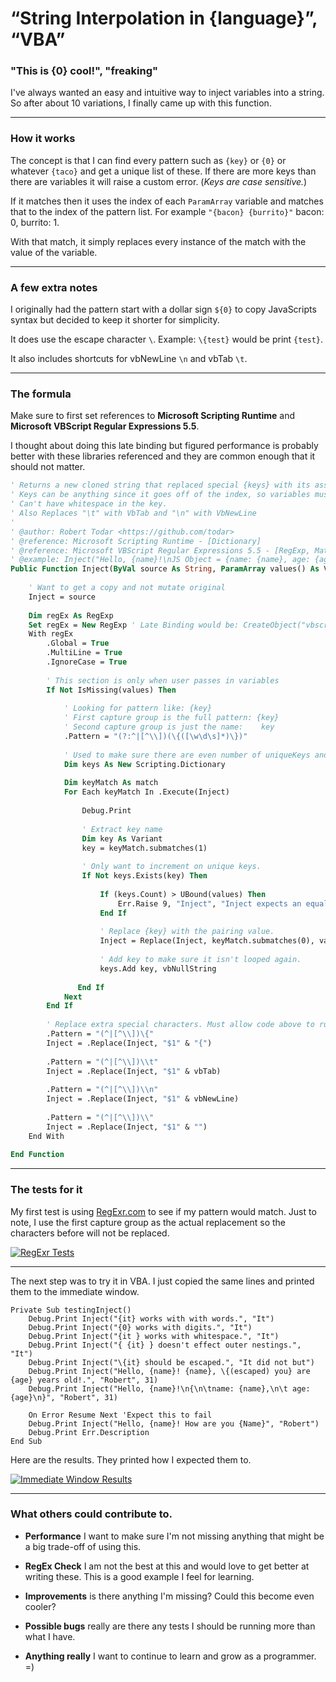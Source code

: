 # “String Interpolation in {language}”, “VBA”

### "This is {0} cool!", "freaking"

I've always wanted an easy and intuitive way to inject variables into a string. So after about 10 variations, I finally came up with this function.

---

### How it works

The concept is that I can find every pattern such as `{key}` or `{0}` or whatever `{taco}` and get a unique list of these. If there are more keys than there are variables it will raise a custom error. (*Keys are case sensitive.*)

If it matches then it uses the index of each `ParamArray` variable and matches that to the index of the pattern list. For example `"{bacon} {burrito}"` bacon: 0, burrito: 1.

With that match, it simply replaces every instance of the match with the value of the variable.

---

### A few extra notes

I originally had the pattern start with a dollar sign `${0}` to copy JavaScripts syntax but decided to keep it shorter for simplicity.

It does use the escape character `\`. Example: `\{test}` would be print `{test}`.

It also includes shortcuts for vbNewLine `\n` and vbTab `\t`.

---

### The formula

Make sure to first set references to **Microsoft Scripting Runtime** and **Microsoft VBScript Regular Expressions 5.5**.

I thought about doing this late binding but figured performance is probably better with these libraries referenced and they are common enough that it should not matter.

```vb
' Returns a new cloned string that replaced special {keys} with its associated pair value.
' Keys can be anything since it goes off of the index, so variables must be in proper order!
' Can't have whitespace in the key.
' Also Replaces "\t" with VbTab and "\n" with VbNewLine
'
' @author: Robert Todar <https://github.com/todar>
' @reference: Microsoft Scripting Runtime - [Dictionary]
' @reference: Microsoft VBScript Regular Expressions 5.5 - [RegExp, Match]
' @example: Inject("Hello, {name}!\nJS Object = {name: {name}, age: {age}}\n", "Robert", 31)
Public Function Inject(ByVal source As String, ParamArray values() As Variant) As String
    
    ' Want to get a copy and not mutate original
    Inject = source
    
    Dim regEx As RegExp
    Set regEx = New RegExp ' Late Binding would be: CreateObject("vbscript.regexp")
    With regEx
        .Global = True
        .MultiLine = True
        .IgnoreCase = True
        
        ' This section is only when user passes in variables
        If Not IsMissing(values) Then
            
            ' Looking for pattern like: {key}
            ' First capture group is the full pattern: {key}
            ' Second capture group is just the name:    key
            .Pattern = "(?:^|[^\\])(\{([\w\d\s]*)\})"
            
            ' Used to make sure there are even number of uniqueKeys and values.
            Dim keys As New Scripting.Dictionary
            
            Dim keyMatch As match
            For Each keyMatch In .Execute(Inject)
                
                Debug.Print
                
                ' Extract key name
                Dim key As Variant
                key = keyMatch.submatches(1)
                
                ' Only want to increment on unique keys.
                If Not keys.Exists(key) Then
                    
                    If (keys.Count) > UBound(values) Then
                        Err.Raise 9, "Inject", "Inject expects an equal amount of keys to values. Keys found: " & Join(keys.keys, ", ") & ", " & key
                    End If
                    
                    ' Replace {key} with the pairing value.
                    Inject = Replace(Inject, keyMatch.submatches(0), values(keys.Count))
                    
                    ' Add key to make sure it isn't looped again.
                    keys.Add key, vbNullString
                    
               End If
            Next
        End If
        
        ' Replace extra special characters. Must allow code above to run first!
        .Pattern = "(^|[^\\])\{"
        Inject = .Replace(Inject, "$1" & "{")
    
        .Pattern = "(^|[^\\])\\t"
        Inject = .Replace(Inject, "$1" & vbTab)
        
        .Pattern = "(^|[^\\])\\n"
        Inject = .Replace(Inject, "$1" & vbNewLine)
        
        .Pattern = "(^|[^\\])\\"
        Inject = .Replace(Inject, "$1" & "")
    End With
    
End Function
```


---

### The tests for it

My first test is using [RegExr.com](https://regexr.com/4i4r7) to see if my pattern would match. Just to note, I use the first capture group as the actual replacement so the characters before will not be replaced.

[![RegExr Tests][1]][1]

---

The next step was to try it in VBA. I just copied the same lines and printed them to the immediate window.

```vba
Private Sub testingInject()
    Debug.Print Inject("{it} works with with words.", "It")
    Debug.Print Inject("{0} works with digits.", "It")
    Debug.Print Inject("{it } works with whitespace.", "It")
    Debug.Print Inject("{ {it} } doesn't effect outer nestings.", "It")
    Debug.Print Inject("\{it} should be escaped.", "It did not but")
    Debug.Print Inject("Hello, {name}! {name}, \{(escaped) you} are {age} years old!.", "Robert", 31)
    Debug.Print Inject("Hello, {name}!\n{\n\tname: {name},\n\t age: {age}\n}", "Robert", 31)
    
    On Error Resume Next 'Expect this to fail
    Debug.Print Inject("Hello, {name}! How are you {Name}", "Robert")
    Debug.Print Err.Description
End Sub
```

Here are the results. They printed how I expected them to.

[![Immediate Window Results][2]][2]

---

### What others could contribute to.

- **Performance** I want to make sure I'm not missing anything that might be a big trade-off of using this.
- **RegEx Check** I am not the best at this and would love to get better at writing these. This is a good example I feel for learning.
- **Improvements** is there anything I'm missing? Could this become even cooler?
- **Possible bugs** really are there any tests I should be running more than what I have.
- **Anything really** I want to continue to learn and grow as a programmer. =)


  [1]: https://i.stack.imgur.com/XTSX7.png
  [2]: https://i.stack.imgur.com/nhN4s.png
